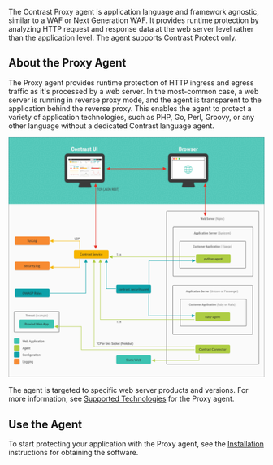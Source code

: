<!--
title: "Contrast Proxy Agent Overview"
description: "Overview of the Contrast Proxy agent"
tags: "installation agent webserver proxy nginx overview"
-->

The Contrast Proxy agent is application language and framework agnostic, similar to a WAF or Next Generation WAF. It provides runtime protection by analyzing HTTP request and response data at the web server level rather than the application level. The agent supports Contrast Protect only.

## About the Proxy Agent

The Proxy agent provides runtime protection of HTTP ingress and egress traffic as it's processed by a web server. In the most-common case, a web server is running in reverse proxy mode, and the agent is transparent to the application behind the reverse proxy. This enables the agent to protect a variety of application technologies, such as PHP, Go, Perl, Groovy, or any other language without a dedicated Contrast language agent.

<a href="assets/images/Proxy-agent-diagram.png" rel="lightbox" title="Proxy agent architecture"><img class="thumbnail" src="assets/images/Proxy-agent-diagram.png"/></a>

The agent is targeted to specific web server products and versions. For more information, see [Supported Technologies](installation-proxy.html#proxy-supported) for the Proxy agent. 

## Use the Agent

To start protecting your application with the Proxy agent, see the [Installation](installation-proxy.html#proxy-install) instructions for obtaining the software.
